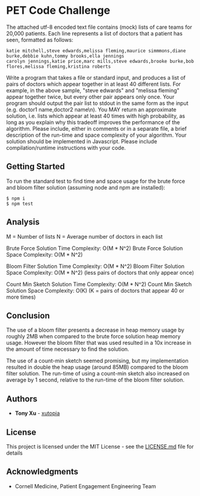 # PET Code Challenge

The attached utf-8 encoded text file contains (mock) lists of care teams for 20,000 patients. Each line represents a list of doctors that a patient has seen, formatted as follows:
```
katie mitchell,steve edwards,melissa fleming,maurice simmmons,diane burke,debbie kuhn,tommy brooks,ella jennings
carolyn jennings,katie price,marc mills,steve edwards,brooke burke,bob flores,melissa fleming,kristina roberts
```

Write a program that takes a file or standard input, and produces a list of pairs of doctors which appear together in at least 40 different lists. For example, in the above sample, "steve edwards" and "melissa fleming" appear together twice, but every other pair appears only once. Your program should output the pair list to stdout in the same form as the input (e.g. doctor1 name,doctor2 name\n).
You MAY return an approximate solution, i.e. lists which appear at least 40 times with high probability, as long as you explain why this tradeoff improves the performance of the algorithm. Please include, either in comments or in a separate file, a brief description of the run-time and space complexity of your algorithm.
Your solution should be implemented in Javascript. Please include compilation/runtime instructions with your code.

## Getting Started

To run the standard test to find time and space usage for the brute force and bloom filter solution (assuming node and npm are installed):

```
$ npm i
$ npm test
```


## Analysis

M = Number of lists
N = Average number of doctors in each list

Brute Force Solution Time Complexity: O(M * N^2)
Brute Force Solution Space Complexity: O(M * N^2)

Bloom Filter Solution Time Complexity: O(M * N^2)
Bloom Filter Solution Space Complexity: O(M * N^2) (less pairs of doctors that only appear once)

Count Min Sketch Solution Time Complexity: O(M * N^2)
Count Min Sketch Solution Space Complexity: O(K) (K = pairs of doctors that appear 40 or more times)


## Conclusion

The use of a bloom filter presents a decrease in heap memory usage by roughly 2MB when compared to the brute force solution heap memory usage. However the bloom filter that was used resulted in a 10x increase in the amount of time necessary to find the solution.

The use of a count-min sketch seemed promising, but my implementation resulted in double the heap usage (around 85MB) compared to the bloom filter solution. The run-time of using a count-min sketch also increased on average by 1 second, relative to the run-time of the bloom filter solution.


## Authors

* **Tony Xu** - [xutopia](https://github.com/xutopia)


## License

This project is licensed under the MIT License - see the [LICENSE.md](LICENSE.md) file for details

## Acknowledgments

* Cornell Medicine, Patient Engagement Engineering Team
